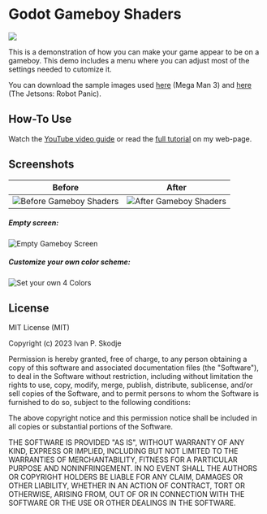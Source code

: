 # Godot Gameboy Shaders
![](icon.png)

This is a demonstration of how you can make your game appear to be on a gameboy. 
This demo includes a menu where you can adjust most of the settings needed to cutomize it.

You can download the sample images used [here](http://i.imgur.com/70NbCRH.png) (Mega Man 3) and [here](http://i.imgur.com/BZOclg1.png) (The Jetsons: Robot Panic).

## How-To Use
Watch the [YouTube video guide](https://youtu.be/D0MLNsCIqAY) or read the [full tutorial](https://ivanskodje.com/gameboy-shaders/) on my web-page.

## Screenshots
Before                    |  After
:-------------------------:|:-------------------------:
![Before Gameboy Shaders](http://i.imgur.com/mrg7zq4.png)  |  ![After Gameboy Shaders](http://i.imgur.com/CUl1mk6.png)

##### Empty screen:
![Empty Gameboy Screen](http://i.imgur.com/qVjHjiK.png)

##### Customize your own color scheme:
![Set your own 4 Colors](http://i.imgur.com/zItAd4S.png) 

## License

MIT License (MIT)

Copyright (c) 2023 Ivan P. Skodje

Permission is hereby granted, free of charge, to any person obtaining a copy
of this software and associated documentation files (the "Software"), to deal
in the Software without restriction, including without limitation the rights
to use, copy, modify, merge, publish, distribute, sublicense, and/or sell
copies of the Software, and to permit persons to whom the Software is
furnished to do so, subject to the following conditions:

The above copyright notice and this permission notice shall be included in all
copies or substantial portions of the Software.

THE SOFTWARE IS PROVIDED "AS IS", WITHOUT WARRANTY OF ANY KIND, EXPRESS OR
IMPLIED, INCLUDING BUT NOT LIMITED TO THE WARRANTIES OF MERCHANTABILITY,
FITNESS FOR A PARTICULAR PURPOSE AND NONINFRINGEMENT. IN NO EVENT SHALL THE
AUTHORS OR COPYRIGHT HOLDERS BE LIABLE FOR ANY CLAIM, DAMAGES OR OTHER
LIABILITY, WHETHER IN AN ACTION OF CONTRACT, TORT OR OTHERWISE, ARISING FROM,
OUT OF OR IN CONNECTION WITH THE SOFTWARE OR THE USE OR OTHER DEALINGS IN THE
SOFTWARE.

